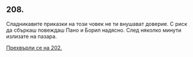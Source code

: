 ## 208.

Сладникавите приказки на този човек не ти внушават доверие. С
риск да сбъркаш повеждаш Пано и Борил надясно. След няколко
минути излизате на пазара.

[Прехвърли се на 202.](./202)
